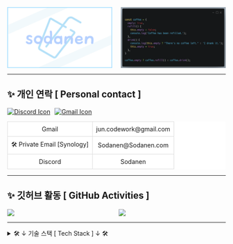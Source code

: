 <div style="display: flex; justify-content: space-between;">
    <img src="Sodanen.png" style="width: 48%; height: auto;" />
    <img src="Coffee.png" style="width: 48%; height: auto;" />
</div>

---

## ✨ 개인 연락 [ Personal contact ]
<div style="display: flex; align-items: flex-start;">
    <a href="https://discord.com/users/1016918516940673054" style="margin-right: 10px;">
        <img src="https://skillicons.dev/icons?i=discord" alt="Discord Icon">
    </a>
    <a href="mailto:sodanen@sodanen.com">
        <img src="https://skillicons.dev/icons?i=gmail" alt="Gmail Icon">
    </a>
</div>

<table style="width: 100%; border-collapse: collapse; background-color: white; text-align: center;">
    <tr>
        <td style="border: 1px solid #ddd; padding: 8px;">Gmail</td>
        <td style="border: 1px solid #ddd; padding: 8px;">jun.codework@gmail.com</td>
    </tr>
    <tr>
        <td style="border: 1px solid #ddd; padding: 8px;">🛠 Private Email [Synology]</td>
        <td style="border: 1px solid #ddd; padding: 8px;">Sodanen@Sodanen.com</td>
    </tr>
    <tr>
        <td style="border: 1px solid #ddd; padding: 8px;">Discord</td>
        <td style="border: 1px solid #ddd; padding: 8px;">Sodanen</td>
    </tr>
</table>

---

## ✨ 깃허브 활동 [ GitHub Activities ]
<div style="display: flex; justify-content: space-between;">
    <img width="400" src="https://github-readme-stats.vercel.app/api?username=VRSoda&count_private=true&theme=ambient_gradient&show_icons=true" style="margin-right: 10px;">
    <img width="400" src="https://stats.hyo.dev/api/github-stats?login=VRSoda">
</div>

---

<details>
<summary>🛠️ ↓ 기술 스택 [ Tech Stack ] ↓ 🛠️</summary>

### 사용 환경 [ Environment ]
<img src="https://skillicons.dev/icons?i=windows">

### 개발 워크플로우 [ Workflow ]
<img src="https://skillicons.dev/icons?i=github,git,vscode">

### 사용하는 언어 [ Use Languages ]
<img src="https://skillicons.dev/icons?i=html,css,js,ts,react,electron,discordjs,bots">

### 데이터베이스 [ Database ]
<img src="https://skillicons.dev/icons?i=supabase,postgres,mongodb,redis">

### 기타 사용 가능한 소프트웨어 [ Other Use Software ]
<img src="https://skillicons.dev/icons?i=unity,ps,notion,postman">
</details>
